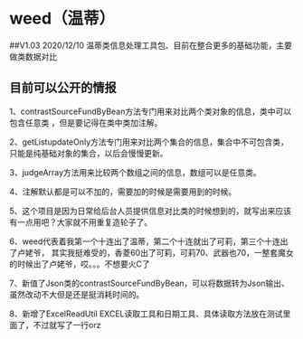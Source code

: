 # weed（温蒂） 
##V1.03   2020/12/10
温蒂类信息处理工具包、目前在整合更多的基础功能，主要做类数据对比

## 目前可以公开的情报
1、contrastSourceFundByBean方法专门用来对比两个类对象的信息，类中可以包含任意类 ，但是要记得在类中类加注解。

2、getListupdateOnly方法专门用来对比两个集合的信息，集合中不可包含类，只能是纯基础对象的集合，以后会慢慢更新。

3、judgeArray方法用来比较两个数组之间的信息，数组可以是任意类。

4、注解默认都是可以不加的，需要加的时候是需要用到的时候。

5、这个项目是因为日常给后台人员提供信息对比类的时候想到的，就写出来应该有一点用吧？大家就不用重复造轮子了。

6、weed代表着我第一个十连出了温蒂，第二个十连就出了可莉，第三个十连出了卢姥爷，
其实我挺难受的，香菱60出了可莉，可莉70、武器也70，一整套魔女的时候出了卢姥爷，哎。。。不想要火C了

7、新值了Json类的contrastSourceFundByBean，可以将数据转为Json输出、虽然改动不大但是还是挺消耗时间的。

8、新增了ExcelReadUtil EXCEL读取工具和日期工具、具体读取方法放在测试里面了，不过就写了一行orz

